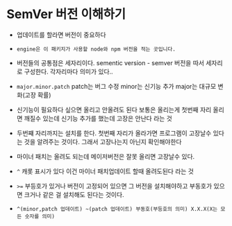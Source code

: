 # SemVer 버전 이해하기

- 업데이트를 할라면 버전이 중요하다 

- `engine은 이 패키지가 사용할 node와 npm 버전을 적는 곳입니다.`

- 버전들의 공통점은 세자리이다. sementic version - semver 버전을 따서 세자리로 구성한다. 각자리마다 의미가 있다..

- `major.minor.patch` patch는 버그 수정 minor는 신기능 추가 major는 대규모 변화(고장 확률)

- 신기능이 필요하다 싶으면 올리고 안올려도 된다 보통은 올리는게 첫번째 자리 올리면 깨질수 있는데 신기능 추가를 했는데 고장은 안난다 라는 것

- 두번쨰 자리까지는 설치를 한다. 첫번째 자리가 올라가면 프로그램이 고장날수 있다는 것을 알려주는 것이다. 그래서 고장나는지 아닌지 확인해야한다

- 마이너 패치는 올려도 되는데 메이저버전은 잘못 올리면 고장날수 있다.

- `^` 캐롯 표시가 있다 이건 마이너 패치업데이트 할때 올려도된다 라는 것

- `>=` 부등호가 있거나 버전이 고정되어 있으면 그 버전을 설치해야하고 부동호가 있으면 크거나 같은 걸 설치해도 된다는 것이다.

- `^(minor,patch 업데이트) ~(patch 업데이트) 부동호(부등호의 의미) X.X.X(X는 모든 숫자를 의미)`

